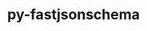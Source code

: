 ---
title: "py-fastjsonschema"
layout: cache
categories: [package, develop]
meta: {"compilers": ["gcc@11.4.0", "gcc@7.3.1", "gcc@9.4.0", "none"], "num_specs": 24, "num_specs_by_stack": {"aws-isc": 1, "aws-isc-aarch64": 1, "data-vis-sdk": 6, "e4s": 6, "e4s-neoverse-v2": 6, "e4s-neoverse_v1": 2, "e4s-power": 2, "root": 24}, "oss": ["amzn2", "ubuntu20.04", "ubuntu22.04"], "platforms": ["linux"], "stacks": ["aws-isc", "aws-isc-aarch64", "data-vis-sdk", "e4s", "e4s-neoverse-v2", "e4s-neoverse_v1", "e4s-power", "root"], "targets": ["aarch64", "neoverse_v1", "neoverse_v2", "ppc64le", "x86_64_v3"], "versions": ["2.16.3", "2.21.1"]}
spec_details: [{"compiler": "gcc@7.3.1", "hash": "2oymhgplhz5vaitf4tpehb32qwd46ztf", "os": "amzn2", "platform": "linux", "size": "-", "stacks": ["aws-isc-aarch64", "root"], "target": "aarch64", "variants": ["build_system=python_pip"], "versions": ["2.16.3"]}, {"compiler": "none", "hash": "3352wikws2zg2ygsoozlacygxata73yf", "os": "ubuntu22.04", "platform": "linux", "size": "-", "stacks": ["e4s", "root"], "target": "x86_64_v3", "variants": ["build_system=python_pip"], "versions": ["2.21.1"]}, {"compiler": "none", "hash": "6aumraw2bq4srwqrl25ajvsclvayt5wg", "os": "ubuntu22.04", "platform": "linux", "size": "-", "stacks": ["e4s", "root"], "target": "x86_64_v3", "variants": ["build_system=python_pip"], "versions": ["2.21.1"]}, {"compiler": "none", "hash": "bxetgf356mfgvnnbcqm5oemmlgjsmalh", "os": "ubuntu20.04", "platform": "linux", "size": "-", "stacks": ["data-vis-sdk", "root"], "target": "x86_64_v3", "variants": ["build_system=python_pip"], "versions": ["2.21.1"]}, {"compiler": "none", "hash": "d5dbwapqlm6vlfb657cjuq5b3jdlj3m6", "os": "ubuntu20.04", "platform": "linux", "size": "-", "stacks": ["data-vis-sdk", "root"], "target": "x86_64_v3", "variants": ["build_system=python_pip"], "versions": ["2.21.1"]}, {"compiler": "none", "hash": "ebebnac4yvrlre7ssea7ekr2izntvg6v", "os": "ubuntu22.04", "platform": "linux", "size": "-", "stacks": ["e4s", "root"], "target": "x86_64_v3", "variants": ["build_system=python_pip"], "versions": ["2.21.1"]}, {"compiler": "none", "hash": "eoohudbj63o3himqjhnwarlomvxnd4ir", "os": "ubuntu20.04", "platform": "linux", "size": "-", "stacks": ["data-vis-sdk", "root"], "target": "x86_64_v3", "variants": ["build_system=python_pip"], "versions": ["2.21.1"]}, {"compiler": "none", "hash": "gapjmea5wiaw4vdfrq2d6vw22rrjk7mc", "os": "ubuntu20.04", "platform": "linux", "size": "-", "stacks": ["data-vis-sdk", "root"], "target": "x86_64_v3", "variants": ["build_system=python_pip"], "versions": ["2.21.1"]}, {"compiler": "none", "hash": "gghs7nlzxeymmmci62i3v22iq5uprhqh", "os": "ubuntu22.04", "platform": "linux", "size": "-", "stacks": ["e4s", "root"], "target": "x86_64_v3", "variants": ["build_system=python_pip"], "versions": ["2.21.1"]}, {"compiler": "gcc@9.4.0", "hash": "gl2e6c73g6tqjfwjtdbp4fi53p44ot4g", "os": "ubuntu20.04", "platform": "linux", "size": "-", "stacks": ["e4s-power", "root"], "target": "ppc64le", "variants": ["build_system=python_pip"], "versions": ["2.16.3"]}, {"compiler": "none", "hash": "iheho2wn5kwqyouigz3dkcm5gtw7zlom", "os": "ubuntu22.04", "platform": "linux", "size": "-", "stacks": ["e4s", "root"], "target": "x86_64_v3", "variants": ["build_system=python_pip"], "versions": ["2.21.1"]}, {"compiler": "none", "hash": "izxm5hi3cbudpz3r3olftmyfeddbndam", "os": "ubuntu22.04", "platform": "linux", "size": "-", "stacks": ["e4s-neoverse-v2", "root"], "target": "neoverse_v2", "variants": ["build_system=python_pip"], "versions": ["2.21.1"]}, {"compiler": "none", "hash": "kfo5e3hx6knxlmzlq6p7cf5lqqkqc6y4", "os": "ubuntu22.04", "platform": "linux", "size": "-", "stacks": ["e4s-neoverse-v2", "root"], "target": "neoverse_v2", "variants": ["build_system=python_pip"], "versions": ["2.21.1"]}, {"compiler": "gcc@7.3.1", "hash": "kyzbwydmcd7jvxewumppnrlzqp6xozbr", "os": "amzn2", "platform": "linux", "size": "-", "stacks": ["aws-isc", "root"], "target": "x86_64_v3", "variants": ["build_system=python_pip"], "versions": ["2.16.3"]}, {"compiler": "gcc@11.4.0", "hash": "l4uhixowvfp3st4zmrfw5xvhl6deepey", "os": "ubuntu22.04", "platform": "linux", "size": "-", "stacks": ["e4s-neoverse_v1", "root"], "target": "neoverse_v1", "variants": ["build_system=python_pip"], "versions": ["2.16.3"]}, {"compiler": "none", "hash": "mz37jujd5xjrxuiuquccl4hyhlwitnyb", "os": "ubuntu20.04", "platform": "linux", "size": "-", "stacks": ["data-vis-sdk", "root"], "target": "x86_64_v3", "variants": ["build_system=python_pip"], "versions": ["2.21.1"]}, {"compiler": "none", "hash": "nbaudcxptzubryuoh52vdkighkhnhjbm", "os": "ubuntu22.04", "platform": "linux", "size": "-", "stacks": ["e4s-neoverse-v2", "root"], "target": "neoverse_v2", "variants": ["build_system=python_pip"], "versions": ["2.21.1"]}, {"compiler": "none", "hash": "ogtyq2d3ynrvbz5i6wfp7jfxsrkb42tz", "os": "ubuntu22.04", "platform": "linux", "size": "-", "stacks": ["e4s", "root"], "target": "x86_64_v3", "variants": ["build_system=python_pip"], "versions": ["2.21.1"]}, {"compiler": "none", "hash": "owmlii2lkzwncps36mmnbv2rqlhy26c4", "os": "ubuntu22.04", "platform": "linux", "size": "-", "stacks": ["e4s-neoverse-v2", "root"], "target": "neoverse_v2", "variants": ["build_system=python_pip"], "versions": ["2.21.1"]}, {"compiler": "none", "hash": "toc6oohki3cogu7upuuhkpi32nbsa2wz", "os": "ubuntu22.04", "platform": "linux", "size": "-", "stacks": ["e4s-neoverse-v2", "root"], "target": "neoverse_v2", "variants": ["build_system=python_pip"], "versions": ["2.21.1"]}, {"compiler": "none", "hash": "ufmlf3i2c2farmqmc4sbjedqwcjjqy5h", "os": "ubuntu20.04", "platform": "linux", "size": "-", "stacks": ["data-vis-sdk", "root"], "target": "x86_64_v3", "variants": ["build_system=python_pip"], "versions": ["2.21.1"]}, {"compiler": "gcc@11.4.0", "hash": "wjips56m2rylkfv2c37ve5ishktoxquw", "os": "ubuntu22.04", "platform": "linux", "size": "-", "stacks": ["e4s-neoverse_v1", "root"], "target": "neoverse_v1", "variants": ["build_system=python_pip"], "versions": ["2.16.3"]}, {"compiler": "gcc@9.4.0", "hash": "yv4tkckbcfdnu3rbdprieavhhnsywflv", "os": "ubuntu20.04", "platform": "linux", "size": "-", "stacks": ["e4s-power", "root"], "target": "ppc64le", "variants": ["build_system=python_pip"], "versions": ["2.16.3"]}, {"compiler": "none", "hash": "zyewgg75aovgd35rn7jdiizrfuxvyuj6", "os": "ubuntu22.04", "platform": "linux", "size": "-", "stacks": ["e4s-neoverse-v2", "root"], "target": "neoverse_v2", "variants": ["build_system=python_pip"], "versions": ["2.21.1"]}]
---